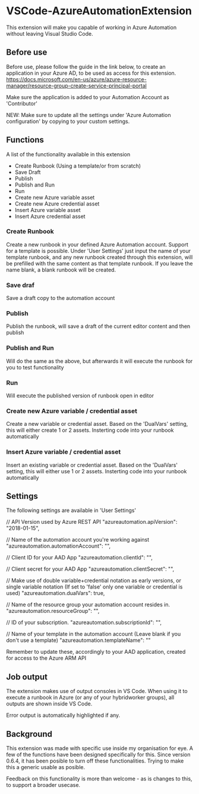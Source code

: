 # VSCode-AzureAutomationExtension
This extension will make you capable of working in Azure Automation without leaving Visual Studio Code.

## Before use
Before use, please follow the guide in the link below, to create an application in your Azure AD, to be used as access for this extension.
https://docs.microsoft.com/en-us/azure/azure-resource-manager/resource-group-create-service-principal-portal

Make sure the application is added to your Automation Account as 'Contributor'

NEW: Make sure to update all the settings under 'Azure Automation configuration' by copying to your custom settings.

## Functions
A list of the functionality available in this extension

 - Create Runbook (Using a template/or from scratch)
 - Save Draft
 - Publish
 - Publish and Run
 - Run
 - Create new Azure variable asset
 - Create new Azure credential asset
 - Insert Azure variable asset
 - Insert Azure credential asset

### Create Runbook
Create a new runbook in your defined Azure Automation account.
Support for a template is possible. Under 'User Settings' just input the name of your template runbook, and any new runbook created through this extension, will be prefilled with the same content as that template runbook.
If you leave the name blank, a blank runbook will be created.

### Save draf
Save a draft copy to the automation account

### Publish
Publish the runbook, will save a draft of the current editor content and then publish

### Publish and Run
Will do the same as the above, but afterwards it will execute the runbook for you to test functionality

### Run
Will execute the published version of runbook open in editor

### Create new Azure variable / credential asset
Create a new variable or credential asset.
Based on the 'DualVars' setting, this will either create 1 or 2 assets. Insterting code into your runbook automatically

### Insert Azure variable / credential asset
Insert an existing variable or credential asset.
Based on the 'DualVars' setting, this will either use 1 or 2 assets. Insterting code into your runbook automatically

## Settings
The following settings are available in 'User Settings'

  // API Version used by Azure REST API
  "azureautomation.apiVersion": "2018-01-15",

  // Name of the automation account you're working against
  "azureautomation.automationAccount": "",

  // Client ID for your AAD App
  "azureautomation.clientId": "",

  // Client secret for your AAD App
  "azureautomation.clientSecret": "",

  // Make use of double variable+credential notation as early versions, or single variable notation (If set to 'false' only one variable or credential is used)
  "azureautomation.dualVars": true,

  // Name of the resource group your automation account resides in.
  "azureautomation.resourceGroup": "",

  // ID of your subscription.
  "azureautomation.subscriptionId": "",

  // Name of your template in the automation account (Leave blank if you don't use a template)
  "azureautomation.templateName": ""

Remember to update these, accordingly to your AAD application, created for access to the Azure ARM API

## Job output
The extension makes use of output consoles in VS Code. When using it to execute a runbook in Azure (or any of your hybridworker groups), all outputs are shown inside VS Code.

Error output is automatically highlighted if any. 

## Background
This extension was made with specific use inside my organisation for eye. A few of the functions have been designed specifically for this.
Since version 0.6.4, it has been posible to turn off these functionalities. Trying to make this a generic usable as posible.

Feedback on this functionality is more than welcome - as is changes to this, to support a broader usecase.